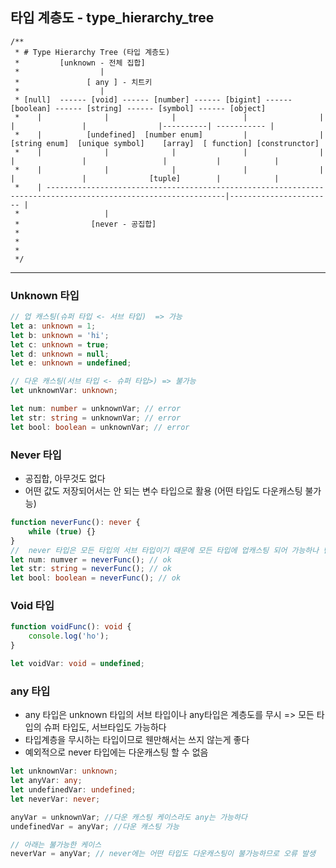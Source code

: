 ## 타입 계층도 - type_hierarchy_tree

```text
/**
 * # Type Hierarchy Tree (타입 계층도)
 *         [unknown - 전체 집합]
 *                  |
 *               [ any ] - 치트키
 *                  |
 * [null]  ------ [void] ------ [number] ------ [bigint] ------ [boolean] ------ [string] ------ [symbol] ------ [object]
 *    |              |              |               |                |              |               |                |----------| ----------- |
 *    |          [undefined]  [number enum]         |                |           [string enum]  [unique symbol]    [array]  [ function] [construnctor]
 *    |              |              |               |                |              |               |                 |           |            |
 *    |              |              |               |                |              |               |              [tuple]        |            |
 *    | --------------------------------------------------------------------------------------------------------------|----------------------- |
 *                   |
 *                [never - 공집합]
 *
 *
 *
 */
```

---

### **Unknown** 타입

```ts
// 업 캐스팅(슈퍼 타입 <- 서브 타입)  => 가능
let a: unknown = 1;
let b: unknown = 'hi';
let c: unknown = true;
let d: unknown = null;
let e: unknown = undefined;

// 다운 캐스팅(서브 타입 <- 슈퍼 타입>) => 불가능
let unknownVar: unknown;

let num: number = unknownVar; // error
let str: string = unknownVar; // error
let bool: boolean = unknownVar; // error
```

### **Never** 타입

- 공집합, 아무것도 없다
- 어떤 값도 저장되어서는 안 되는 변수 타입으로 활용 (어떤 타입도 다운캐스팅 불가능)

```ts
function neverFunc(): never {
	while (true) {}
}
//  never 타입은 모든 타입의 서브 타입이기 때문에 모든 타입에 업캐스팅 되어 가능하나 반대는 불가능 =>
let num: numver = neverFunc(); // ok
let str: string = neverFunc(); // ok
let bool: boolean = neverFunc(); // ok
```

### **Void** 타입

```ts
function voidFunc(): void {
	console.log('ho');
}

let voidVar: void = undefined;
```

### **any** 타입

- any 타입은 unknown 타입의 서브 타입이나 any타입은 계층도를 무시 => 모든 타입의 슈퍼 타입도, 서브타입도 가능하다
- 타입계층을 무시하는 타입이므로 웬만해서는 쓰지 않는게 좋다
- 예외적으로 never 타입에는 다운캐스팅 할 수 없음

```ts
let unknownVar: unknown;
let anyVar: any;
let undefinedVar: undefined;
let neverVar: never;

anyVar = unknownVar; //다운 캐스팅 케이스라도 any는 가능하다
undefinedVar = anyVar; //다운 캐스팅 가능

// 아래는 불가능한 케이스
neverVar = anyVar; // never에는 어떤 타입도 다운캐스팅이 불가능하므로 오류 발생
```
